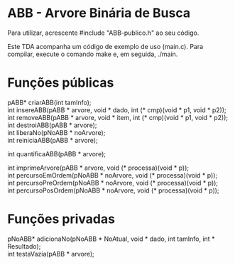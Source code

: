 # ABB - Arvore Binária de Busca  

Para utilizar, acrescente #include "ABB-publico.h" ao seu código.

Este TDA acompanha um código de exemplo de uso (main.c). Para compilar, execute o comando make e, em seguida, ./main.  

# Funções públicas  

pABB* criarABB(int tamInfo);  
int insereABB(pABB * arvore, void * dado, int (* cmp)(void * p1, void * p2));  
int removeABB(pABB * arvore, void * item, int (* cmp)(void * p1, void * p2));  
int destroiABB(pABB * arvore);  
int liberaNo(pNoABB * noArvore);  
int reiniciaABB(pABB * arvore);  

int quantificaABB(pABB * arvore);  

int imprimeArvore(pABB * arvore, void (* processa)(void * p));  
int percursoEmOrdem(pNoABB * noArvore, void (* processa)(void * p));  
int percursoPreOrdem(pNoABB * noArvore, void (* processa)(void * p));  
int percursoPosOrdem(pNoABB * noArvore, void (* processa)(void * p));  

# Funções privadas

pNoABB* adicionaNo(pNoABB * NoAtual, void * dado, int tamInfo, int * Resultado);  
int testaVazia(pABB * arvore);  
